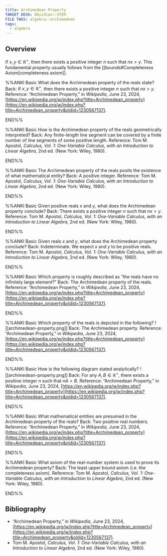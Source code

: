 ```yaml
---
title: Archimedean Property
TARGET DECK: Obsidian::STEM
FILE TAGS: algebra::archimedean
tags:
  - algebra
---
```


## Overview

If $x, y \in \mathbb{R}^+$, then there exists a positive integer $n$ such that $nx > y$. This fundamental property usually follows from the [[bounds#Completeness Axiom|completeness axiom]].

%%ANKI
Basic
What does the Archimedean property of the reals state?
Back: If $x, y \in \mathbb{R}^+$, then there exists a positive integer $n$ such that $nx > y$.
Reference: “Archimedean Property,” in _Wikipedia_, June 23, 2024, [https://en.wikipedia.org/w/index.php?title=Archimedean_property](https://en.wikipedia.org/w/index.php?title=Archimedean_property&oldid=1230567137).
<!--ID: 1724155425457-->
END%%

%%ANKI
Basic
How is the Archimedean property of the reals geometrically interpreted?
Back: Any finite-length line segment can be covered by a finite number of line segments of some positive length.
Reference: Tom M. Apostol, _Calculus, Vol. 1: One-Variable Calculus, with an Introduction to Linear Algebra_, 2nd ed. (New York: Wiley, 1980).
<!--ID: 1724155425465-->
END%%

%%ANKI
Basic
The Archimedean property of the reals posits the existence of what mathematical entity?
Back: A positive integer.
Reference: Tom M. Apostol, _Calculus, Vol. 1: One-Variable Calculus, with an Introduction to Linear Algebra_, 2nd ed. (New York: Wiley, 1980).
<!--ID: 1724155425470-->
END%%

%%ANKI
Basic
Given positive reals $x$ and $y$, what does the Archimedean property conclude?
Back: There exists a positive integer $n$ such that $nx > y$.
Reference: Tom M. Apostol, _Calculus, Vol. 1: One-Variable Calculus, with an Introduction to Linear Algebra_, 2nd ed. (New York: Wiley, 1980).
<!--ID: 1724155425481-->
END%%

%%ANKI
Basic
Given reals $x$ and $y$, what does the Archimedean property conclude?
Back: Indeterminate. We expect $x$ and $y$ to be positive reals.
Reference: Tom M. Apostol, _Calculus, Vol. 1: One-Variable Calculus, with an Introduction to Linear Algebra_, 2nd ed. (New York: Wiley, 1980).
<!--ID: 1724155425487-->
END%%

%%ANKI
Basic
Which property is roughly described as "the reals have no infinitely large element?"
Back: The Archimedean property of the reals.
Reference: “Archimedean Property,” in _Wikipedia_, June 23, 2024, [https://en.wikipedia.org/w/index.php?title=Archimedean_property](https://en.wikipedia.org/w/index.php?title=Archimedean_property&oldid=1230567137).
<!--ID: 1724155425492-->
END%%

%%ANKI
Basic
Which property of the reals is depicted in the following?
![[archimedean-property.png]]
Back: The Archimedean property.
Reference: “Archimedean Property,” in _Wikipedia_, June 23, 2024, [https://en.wikipedia.org/w/index.php?title=Archimedean_property](https://en.wikipedia.org/w/index.php?title=Archimedean_property&oldid=1230567137).
<!--ID: 1724155425498-->
END%%

%%ANKI
Basic
How is the following diagram stated analytically?
![[archimedean-property.png]]
Back: For any $A, B \in \mathbb{R}^+$, there exists a positive integer $n$ such that $nA > B$.
Reference: “Archimedean Property,” in _Wikipedia_, June 23, 2024, [https://en.wikipedia.org/w/index.php?title=Archimedean_property](https://en.wikipedia.org/w/index.php?title=Archimedean_property&oldid=1230567137).
<!--ID: 1724155425503-->
END%%

%%ANKI
Basic
What mathematical entities are presumed in the Archimedean property of the reals?
Back: Two positive real numbers.
Reference: “Archimedean Property,” in _Wikipedia_, June 23, 2024, [https://en.wikipedia.org/w/index.php?title=Archimedean_property](https://en.wikipedia.org/w/index.php?title=Archimedean_property&oldid=1230567137).
<!--ID: 1724155425509-->
END%%

%%ANKI
Basic
What axiom of the real-number system is used to prove its Archimedean property?
Back: The least upper bound axiom (i.e. the completeness axiom).
Reference: Tom M. Apostol, _Calculus, Vol. 1: One-Variable Calculus, with an Introduction to Linear Algebra_, 2nd ed. (New York: Wiley, 1980).
<!--ID: 1724155536942-->
END%%

## Bibliography

* “Archimedean Property,” in _Wikipedia_, June 23, 2024, [https://en.wikipedia.org/w/index.php?title=Archimedean_property](https://en.wikipedia.org/w/index.php?title=Archimedean_property&oldid=1230567137).
* Tom M. Apostol, _Calculus, Vol. 1: One-Variable Calculus, with an Introduction to Linear Algebra_, 2nd ed. (New York: Wiley, 1980).